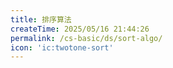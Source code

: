 ```yaml
---
title: 排序算法
createTime: 2025/05/16 21:44:26
permalink: /cs-basic/ds/sort-algo/
icon: 'ic:twotone-sort'
---
```

